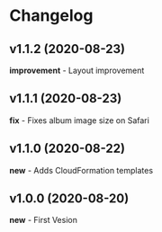 # Changelog

## v1.1.2 (2020-08-23)
**improvement** - Layout improvement   

## v1.1.1 (2020-08-23)
**fix** - Fixes album image size on Safari   

## v1.1.0 (2020-08-22)
**new** - Adds CloudFormation templates   

## v1.0.0 (2020-08-20)
**new** - First Vesion  
